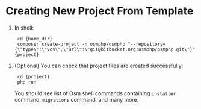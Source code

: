# Creating New Project From Template #

1. In shell:

		cd {home_dir}
		composer create-project -n osmphp/osmphp "--repository={\"type\":\"vcs\",\"url\":\"git@bitbucket.org:osmphp/osmphp.git\"}" {project}

2. (Optional) You can check that project files are created successfully:

		cd {project}
		php run

	You should see list of Osm shell commands containing `installer` command, `migrations` command, and many more.

